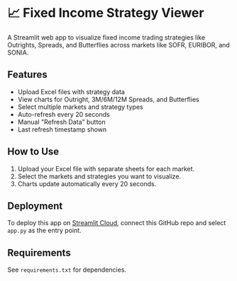 # 📈 Fixed Income Strategy Viewer

A Streamlit web app to visualize fixed income trading strategies like Outrights, Spreads, and Butterflies across markets like SOFR, EURIBOR, and SONIA.

## Features

- Upload Excel files with strategy data
- View charts for Outright, 3M/6M/12M Spreads, and Butterflies
- Select multiple markets and strategy types
- Auto-refresh every 20 seconds
- Manual "Refresh Data" button
- Last refresh timestamp shown

## How to Use

1. Upload your Excel file with separate sheets for each market.
2. Select the markets and strategies you want to visualize.
3. Charts update automatically every 20 seconds.

## Deployment

To deploy this app on [Streamlit Cloud](https://streamlit.io/cloud), connect this GitHub repo and select `app.py` as the entry point.

## Requirements

See `requirements.txt` for dependencies.

